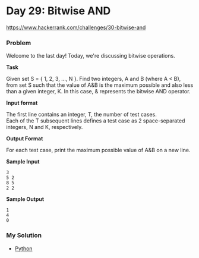 # Day 29: Bitwise AND

https://www.hackerrank.com/challenges/30-bitwise-and

### Problem

Welcome to the last day! Today, we're discussing bitwise operations.  

**Task**

Given set S = { 1, 2, 3, ..., N }. 
Find two integers, A and B (where A < B), from set S such that the value of A&B is the maximum possible and also less than a given integer, K. 
In this case, & represents the bitwise AND operator.

**Input format**

The first line contains an integer, T, the number of test cases.  
Each of the T subsequent lines defines a test case as 2 space-separated integers, N and K, respectively.

**Output Format**

For each test case, print the maximum possible value of A&B on a new line.

**Sample Input**

```
3
5 2
8 5
2 2
```

**Sample Output**

```
1
4
0
```

### My Solution

- [Python](python.py)
